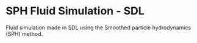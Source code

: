 # SPH Fluid Simulation - SDL
 Fluid simulation made in SDL using the Smoothed particle hydrodynamics (SPH) method.
